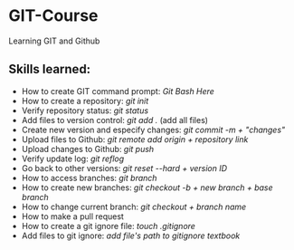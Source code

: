 # **GIT-Course**
Learning GIT and Github

## Skills learned:
- How to create GIT command prompt: _Git Bash Here_
- How to create a repository: _git init_
- Verify repository status: _git status_
- Add files to version control: _git add ._ (add all files)
- Create new version and especify changes: _git commit -m + "changes"_
- Upload files to Github: _git remote add origin + repository link_
- Upload changes to Github: _git push_
- Verify update log: _git reflog_
- Go back to other versions: _git reset --hard + version ID_
- How to access branches: _git branch_
- How to create new branches: _git checkout -b + new branch + base branch_
- How to change current branch: _git checkout + branch name_
- How to make a pull request
- How to create a git ignore file: _touch .gitignore_
- Add files to git ignore: _add file's path to gitignore textbook_
